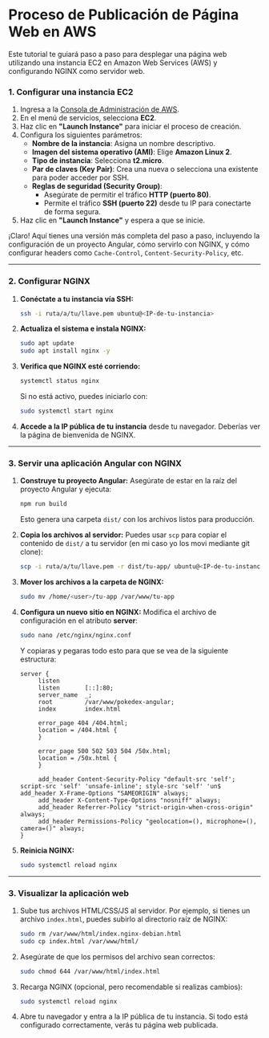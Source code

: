 # Proceso de Publicación de Página Web en AWS

Este tutorial te guiará paso a paso para desplegar una página web utilizando una instancia EC2 en Amazon Web Services (AWS) y configurando NGINX como servidor web.

### 1. Configurar una instancia EC2

1. Ingresa a la [Consola de Administración de AWS](https://aws.amazon.com/console/).
2. En el menú de servicios, selecciona **EC2**.
3. Haz clic en **"Launch Instance"** para iniciar el proceso de creación.
4. Configura los siguientes parámetros:
   - **Nombre de la instancia**: Asigna un nombre descriptivo.
   - **Imagen del sistema operativo (AMI)**: Elige **Amazon Linux 2**.
   - **Tipo de instancia**: Selecciona **t2.micro**.
   - **Par de claves (Key Pair)**: Crea una nueva o selecciona una existente para poder acceder por SSH.
   - **Reglas de seguridad (Security Group)**:
     - Asegúrate de permitir el tráfico **HTTP (puerto 80)**.
     - Permite el tráfico **SSH (puerto 22)** desde tu IP para conectarte de forma segura.
5. Haz clic en **"Launch Instance"** y espera a que se inicie.

¡Claro! Aquí tienes una versión más completa del paso a paso, incluyendo la configuración de un proyecto Angular, cómo servirlo con NGINX, y cómo configurar headers como `Cache-Control`, `Content-Security-Policy`, etc.

---

### 2. Configurar NGINX

1. **Conéctate a tu instancia vía SSH:**
   ```bash
   ssh -i ruta/a/tu/llave.pem ubuntu@<IP-de-tu-instancia>
   ```

2. **Actualiza el sistema e instala NGINX:**
   ```bash
   sudo apt update
   sudo apt install nginx -y
   ```

3. **Verifica que NGINX esté corriendo:**
   ```bash
   systemctl status nginx
   ```
   Si no está activo, puedes iniciarlo con:
   ```bash
   sudo systemctl start nginx
   ```

4. **Accede a la IP pública de tu instancia** desde tu navegador. Deberías ver la página de bienvenida de NGINX.

---

### 3. Servir una aplicación Angular con NGINX

1. **Construye tu proyecto Angular:**
   Asegúrate de estar en la raíz del proyecto Angular y ejecuta:
   ```bash
   npm run build
   ```
   Esto genera una carpeta `dist/` con los archivos listos para producción.

2. **Copia los archivos al servidor:**
   Puedes usar `scp` para copiar el contenido de `dist/` a tu servidor (en mi caso yo los movi mediante git clone):
   ```bash
   scp -i ruta/a/tu/llave.pem -r dist/tu-app/ ubuntu@<IP-de-tu-instancia>:/home/ubuntu/
   ```

3. **Mover los archivos a la carpeta de NGINX:**
   ```bash
   sudo mv /home/<user>/tu-app /var/www/tu-app
   ```

4. **Configura un nuevo sitio en NGINX:**
   Modifica el archivo de configuración en el atributo **server**:
   ```bash
   sudo nano /etc/nginx/nginx.conf
   ```

   Y copiaras y pegaras todo esto para que se vea de la siguiente estructura:

   ```nginx
   server {
        listen  
        listen       [::]:80;
        server_name  _;
        root         /var/www/pokedex-angular;
        index        index.html

        error_page 404 /404.html;
        location = /404.html {
        }

        error_page 500 502 503 504 /50x.html;
        location = /50x.html {
        }

        add_header Content-Security-Policy "default-src 'self'; script-src 'self' 'unsafe-inline'; style-src 'self' 'un$        add_header X-Frame-Options "SAMEORIGIN" always;
        add_header X-Content-Type-Options "nosniff" always;
        add_header Referrer-Policy "strict-origin-when-cross-origin" always;
        add_header Permissions-Policy "geolocation=(), microphone=(), camera=()" always;
   }
   ```

5. **Reinicia NGINX:**
   ```bash
   sudo systemctl reload nginx
   ```

---

### 3. Visualizar la aplicación web

1. Sube tus archivos HTML/CSS/JS al servidor. Por ejemplo, si tienes un archivo `index.html`, puedes subirlo al directorio raíz de NGINX:
   ```bash
   sudo rm /var/www/html/index.nginx-debian.html
   sudo cp index.html /var/www/html/
   ```

2. Asegúrate de que los permisos del archivo sean correctos:
   ```bash
   sudo chmod 644 /var/www/html/index.html
   ```

3. Recarga NGINX (opcional, pero recomendable si realizas cambios):
   ```bash
   sudo systemctl reload nginx
   ```

4. Abre tu navegador y entra a la IP pública de tu instancia. Si todo está configurado correctamente, verás tu página web publicada.
